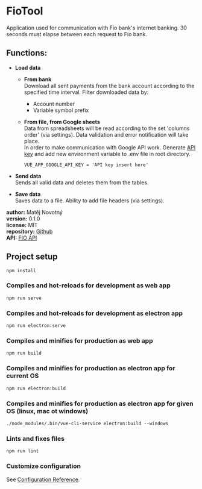 # FioTool
Application used for communication with Fio bank's internet banking. 30 seconds must elapse between each request to Fio bank.
## Functions:
* **Load data**
  * **From bank**<br/>
  Download all sent payments from the bank account according to the specified time interval.
  Filter downloaded data by:
    * Account number
    * Variable symbol prefix

  * **From file, from Google sheets**<br/>
  Data from spreadsheets will be read according to the set 'columns order' (via settings). Data validation and error notification will take place.<br/> 
  In order to make communication with Google API work.
  Generate [API key](https://console.cloud.google.com/apis/credentials?_ga=2.56704042.1251666659.1617108871-1950575441.1601391503&angularJsUrl=%2Fprojectselector%2Fapis%2Fcredentials%3F_ga%3D2.56704042.1251666659.1617108871-1950575441.1601391503%26supportedpurview%3Dproject%26folder%3Dtrue%26organizationId%3Dtrue&project=fio-tool&folder=&organizationId=&supportedpurview=project) and add new environment variable to .env file in root directory.
    ```
    VUE_APP_GOOGLE_API_KEY = 'API key insert here'
    ```

* **Send data**<br/>
Sends all valid data and deletes them from the tables.

* **Save data**<br/>
Saves data to a file. Ability to add file headers (via settings).

**author:** Matěj Novotný<br/>
**version:** 0.1.0<br/>
**license:** MIT<br/>
**repository:** [Github](https://github.com/lopapex/FIO-Tool)<br/>
**API:** [FIO API](https://www.fio.cz/docs/cz/API_Bankovnictvi.pdf)<br/>

## Project setup
```
npm install
```

### Compiles and hot-reloads for development as web app
```
npm run serve
```

### Compiles and hot-reloads for development as electron app
```
npm run electron:serve
```

### Compiles and minifies for production as web app
```
npm run build
```

### Compiles and minifies for production as electron app for current OS
```
npm run electron:build
```

### Compiles and minifies for production as electron app for given OS (linux, mac ot windows)
```
./node_modules/.bin/vue-cli-service electron:build --windows
```

### Lints and fixes files
```
npm run lint
```

### Customize configuration
See [Configuration Reference](https://cli.vuejs.org/config/).